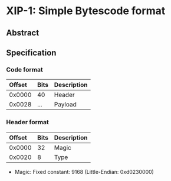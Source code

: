 # XIP-1: Simple Bytescode format

## Abstract

## Specification

### Code format

|Offset|Bits|Description|
|:-----|:---|:---|
|0x0000|40|Header|
|0x0028|...|Payload|

### Header format

|Offset|Bits|Description|
|:-----|:---|:---|
|0x0000|32|Magic|
|0x0020|8|Type|

* Magic: Fixed constant: 9168 (Little-Endian: 0xd0230000)
